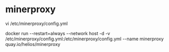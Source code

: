 # minerproxy

vi /etc/minerproxy/config.yml

docker run --restart=always --network host -d -v /etc/minerproxy/config.yml:/etc/minerproxy/config.yml --name minerproxy quay.io/helios/minerproxy
